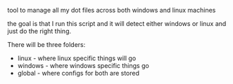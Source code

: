 tool to manage all my dot files across both windows and linux machines


the goal is that I run this script and it will detect either windows or linux
and just do the right thing. 

There will be three folders:

- linux - where linux specific things will go
- windows - where windows specific things go 
- global - where configs for both are stored
